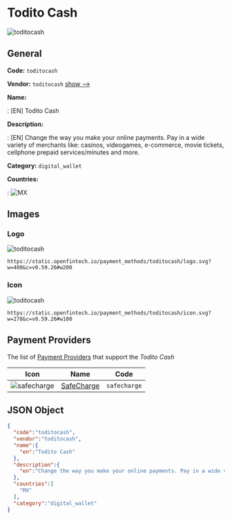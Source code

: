 
# Todito Cash 
![toditocash](https://static.openfintech.io/payment_methods/toditocash/logo.svg?w=400&c=v0.59.26#w200)  

## General 
**Code:** `toditocash` 
 
**Vendor:** `toditocash` [show -->](/vendors/toditocash/) 
 
**Name:** 
 
:	[EN] Todito Cash 
 
**Description:** 
 
: [EN] Change the way you make your online payments. Pay in a wide variety of merchants like: casinos, videogames, e-commerce, movie tickets, cellphone prepaid services/minutes and more. 
 
**Category:** `digital_wallet` 
 
**Countries:** 
 
:	![MX](https://cdnjs.cloudflare.com/ajax/libs/flag-icon-css/3.3.0/flags/4x3/mx.svg#w24)  

## Images 

### Logo 
![toditocash](https://static.openfintech.io/payment_methods/toditocash/logo.svg?w=400&c=v0.59.26#w200)  

```
https://static.openfintech.io/payment_methods/toditocash/logo.svg?w=400&c=v0.59.26#w200
```  

### Icon 
![toditocash](https://static.openfintech.io/payment_methods/toditocash/icon.svg?w=278&c=v0.59.26#w100)  

```
https://static.openfintech.io/payment_methods/toditocash/icon.svg?w=278&c=v0.59.26#w100
```  

## Payment Providers 
 
The list of [Payment Providers](/payment-providers/) that support the _Todito Cash_ 

|Icon|Name|Code| 
|:---:|:---:|:---:| 
|![safecharge](https://static.openfintech.io/payment_providers/safecharge/icon.svg?w=278&c=v0.59.26#w100) |[SafeCharge ](/payment-providers/safecharge/)|`safecharge`| 
 

## JSON Object 

```json
{
  "code":"toditocash",
  "vendor":"toditocash",
  "name":{
    "en":"Todito Cash"
  },
  "description":{
    "en":"Change the way you make your online payments. Pay in a wide variety of merchants like: casinos, videogames, e-commerce, movie tickets, cellphone prepaid services\/minutes and more."
  },
  "countries":[
    "MX"
  ],
  "category":"digital_wallet"
}
```  

